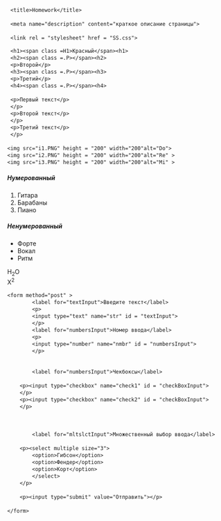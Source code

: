 <html>

 <head>
     <meta charset="utf-8">

     <title>Homework</title>

     <meta name="description" content="краткое описание страницы">

     <link rel = "stylesheet" href = "SS.css">

 </head>

 <body>

 	 <h1><span class =H1>Красный</span><h1>
 	 <h2><span class =.P></span><h2>
 	 <p>Второй</p>
 	 <h3><span class =.P></span><h3>
 	 <p>Третий</p>
 	 <h4><span class =.P></span><h4>

 	 <p>Первый текст</p>
 	 </p>
 	 <p>Второй текст</p>
 	 </p>
 	 <p>Третий текст</p>
 	 </p>
 	 
 	<img src="i1.PNG" height = "200" width="200"alt="Do">
	<img src="i2.PNG" height = "200" width="200"alt="Re" >
	<img src="i3.PNG" height = "200" width="200"alt="Mi" >

<h5>Нумерованный</h5>
<ol>
	<li>Гитара</li>
    <li>Барабаны</li>
 	<li>Пиано</li>
</ol>

<h5>Ненумерованный</h5>
	<ul>
     <li>Форте</li>
     <li>Вокал</li>
 	 <li>Ритм</li>
	</ul>

<div class = "six">
		H<sub>2</sub>O 
		<br>
		X<sup>2</sup>
	
</p>

	<form method="post" >
			<label for="textInput">Введите текст</label>
			<p>
			<input type="text" name="str" id = "textInput">
			</p>
			<label for="numbersInput">Номер ввода</label>
			<p>
			<input type="number" name="nmbr" id = "numbersInput">
		    </p>
		
		
			<label for="numbersInput">Чекбоксы</label>
		
		<p><input type="checkbox" name="check1" id = "checkBoxInput">
		</p>
		<p><input type="checkbox" name="check2" id = "checkBoxInput">
		</p>
		

		
			<label for="mltslctInput">Множественный выбор ввода</label>
		
		<p><select multiple size="3">
    		<option>Гибсон</option>
    		<option>Фендер</option>
   			<option>Корт</option>
    		</select>
    	</p>

  		<p><input type="submit" value="Отправить"></p>

	</form>


 </body>
</html>
